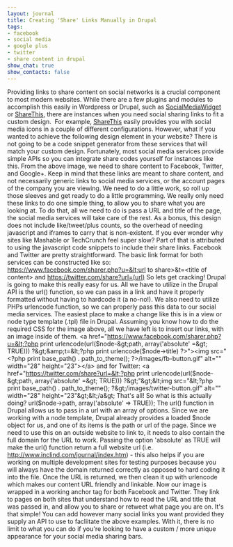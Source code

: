 ```yaml
---
layout: journal
title: Creating 'Share' Links Manually in Drupal
tags: 
- facebook
- social media
- google plus
- twitter
- share content in drupal
show_chat: true
show_contacts: false
---
```


Providing links to share content on social networks is a crucial component to most modern websites. While there are a few plugins and modules to accomplish this easily in Wordpress or Drupal, such as <a href="http://wordpress.org/extend/plugins/social-media-widget/" target="_blank">SocialMediaWidget</a> or <a href="http://drupal.org/project/sharethis">ShareThis</a>, there are instances when you need social sharing links to fit a custom design.   For example, <a href="http://help.sharethis.com/integration/drupal" target="_blank">ShareThis</a> easily provides you with social media icons in a couple of different configurations. However, what if you wanted to achieve the following design element in your website?   There is not going to be a code snippet generator from these services that will match your custom design. Fortunately, most social media services provide simple APIs so you can integrate share codes yourself for instances like this.  From the above image, we need to share content to Facebook, Twitter, and Google+. Keep in mind that these links are meant to share content, and not necessarily generic links to social media services, or the account pages of the company you are viewing. We need to do a little work, so roll up those sleeves and get ready to do a little programming.  We really only need these links to do one simple thing, to allow you to share what you are looking at. To do that, all we need to do is pass a URL and title of the page, the social media services will take care of the rest. As a bonus, this design does not include like/tweet/plus counts, so the overhead of needing javascript and iframes to carry that is non-existent. If you ever wonder why sites like Mashable or TechCrunch feel super slow? Part of that is attributed to using the javascript code snippets to include their share links.  Facebook and Twitter are pretty straightforward. The basic link format for both services can be constructed like so:  https://www.facebook.com/sharer.php?u=&lt;url to share&gt;&amp;t=&lt;title of content&gt;  and  https://twitter.com/share?url=(url)  So lets get cracking! Drupal is going to make this really easy for us. All we have to utilize in the Drupal API is the url() function, so we can pass in a link and have it properly formatted without having to hardcode it (a no-no!). We also need to utilize PHPs urlencode function, so we can properly pass this data to our social media services.  The easiest place to make a change like this is in a view or node type template (.tpl) file in Drupal. Assuming you know how to do the required CSS for the image above, all we have left is to insert our links, with an image inside of them.  &lt;a href="https://www.facebook.com/sharer.php?u=&lt;?php print urlencode(url($node-&gt;path, array('absolute' =&gt; TRUE))) ?&gt;&amp;t=&lt;?php print urlencode($node-&gt;title) ?&gt;"&gt;&lt;img src="&lt;?php print base_path() . path_to_theme(); ?&gt;/images/fb-button.gif" alt="" width="28" height="23"&gt;&lt;/a&gt;  and for Twitter:  &lt;a href="https://twitter.com/share?url=&lt;?php print urlencode(url($node-&gt;path, array('absolute' =&gt; TRUE))) ?&gt;"&gt;&lt;img src="&lt;?php print base_path() . path_to_theme(); ?&gt;/images/twitter-button.gif" alt="" width="28" height="23"&gt;&lt;/a&gt;  That's all! So what is this actually doing?  url($node-&gt;path, array('absolute' =&gt; TRUE));  The url() function in Drupal allows us to pass in a url with an array of options. Since we are working with a node template, Drupal already provides a loaded $node object for us, and one of its items is the path or url of the page. Since we need to use this on an outside website to link to, it needs to also contain the full domain for the URL to work. Passing the option 'absolute' as TRUE will make the url() function return a full website url (i.e. http://www.inclind.com/journal/index.htm) - this also helps if you are working on multiple development sites for testing purposes because you will always have the domain returned correctly as opposed to hard coding it into the file.  Once the URL is returned, we then clean it up with urlencode which makes our content URL friendly and linkable. Now our image is wrapped in a working anchor tag for both Facebook and Twitter. They link to pages on both sites that understand how to read the URL and title that was passed in, and allow you to share or retweet what page you are on. It's that simple!  You can add however many social links you want provided they supply an API to use to facliitate the above examples. With it, there is no limit to what you can do if you're looking to have a custom / more unique appearance for your social media sharing bars.